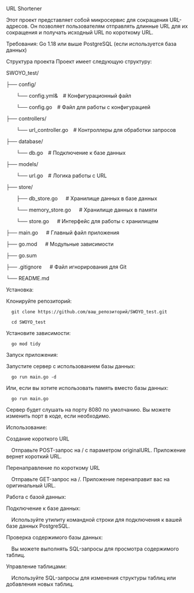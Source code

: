 URL Shortener 

Этот проект представляет собой микросервис для сокращения URL-адресов. Он позволяет пользователям отправлять длинные URL для их сокращения и получать исходный URL по короткому URL.

Требования:
Go 1.18 или выше
PostgreSQL (если используется база данных)


Структура проекта
Проект имеет следующую структуру:

SWOYO_test/

├── config/

   &emsp;&emsp;└── config.yml&&emsp;# Конфигурационный файл

   &emsp;&emsp;└── config.go&emsp;# Файл для работы с конфигурацией

├── controllers/

   &emsp;&emsp;└── url_controller.go&emsp;# Контроллеры для обработки запросов

├── database/

   &emsp;&emsp;└── db.go&emsp;# Подключение к базе данных

├── models/

   &emsp;&emsp;└── url.go&emsp;# Логика работы с URL

├── store/

   &emsp;&emsp;├── db_store.go    &emsp;  # Хранилище данных в базе данных

   &emsp;&emsp;└── memory_store.go &emsp; # Хранилище данных в памяти

   &emsp;&emsp;└── store.go       &emsp;  # Интерфейс для работы с хранилищем

├── main.go      &emsp;        # Главный файл приложения

├── go.mod       &emsp;        # Модульные зависимости

├── go.sum  

├── .gitignore     &emsp;      # Файл игнорирования для Git

└── README.md            


Установка:

Клонируйте репозиторий:

      git clone https://github.com/ваш_репозиторий/SWOYO_test.git

      cd SWOYO_test

Установите зависимости:

      go mod tidy


Запуск приложения:

Запустите сервер с использованием базы данных:

      go run main.go -d

Или, если вы хотите использовать память вместо базы данных:

      go run main.go

Сервер будет слушать на порту 8080 по умолчанию. Вы можете изменить порт в коде, если необходимо.


Использование:

Создание короткого URL

&emsp;Отправьте POST-запрос на / с параметром originalURL. Приложение вернет короткий URL.

Перенаправление по короткому URL

&emsp;Отправьте GET-запрос на /<shortURL>. Приложение перенаправит вас на оригинальный URL.


Работа с базой данных:

Подключение к базе данных:


&emsp;Используйте утилиту командной строки для подключения к вашей базе данных PostgreSQL.

Проверка содержимого базы данных:


&emsp;Вы можете выполнять SQL-запросы для просмотра содержимого таблиц.

Управление таблицами:


&emsp;Используйте SQL-запросы для изменения структуры таблиц или добавления новых таблиц.


